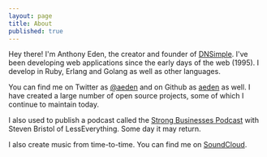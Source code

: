 ```yaml
---
layout: page
title: About
published: true
---
```


Hey there! I'm Anthony Eden, the creator and founder of [DNSimple](https://dnsimple.com). I've been developing web applications since the early days of the web (1995). I develop in Ruby, Erlang and Golang as well as other languages.

You can find me on Twitter as [@aeden](http://twitter.com/aeden) and on Github as [aeden](https://github.com/aeden) as well. I have created a large number of open source projects, some of which I continue to maintain today.

I also used to publish a podcast called the [Strong Businesses Podcast](http://strongbusinessespodcast.com) with Steven Bristol of LessEverything. Some day it may return.

I also create music from time-to-time. You can find me on [SoundCloud](https://soundcloud.com/aeden-1).
